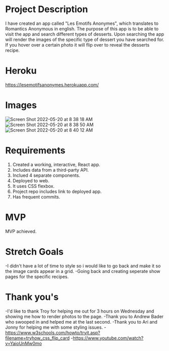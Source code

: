 # Project Description
I have created an app called "Les Emotifs Anonymes", which translates to Romantics Anonymous in english. The purpose of this app is to be able to visit the app and search different types of desserts. Upon searching the app will render the images of the specific type of dessert you have searched for. If you hover over a certain photo it will flip over to reveal the desserts recipe.

# Heroku
https://lesemotifsanonymes.herokuapp.com/

# Images
![Screen Shot 2022-05-20 at 8 38 18 AM](https://user-images.githubusercontent.com/101207297/169540275-addddee7-0f20-4e02-bab0-ea87fa4d552b.png)
![Screen Shot 2022-05-20 at 8 38 50 AM](https://user-images.githubusercontent.com/101207297/169540290-d8a11b7f-f6c6-479a-b3e7-bb258308eb67.png)
![Screen Shot 2022-05-20 at 8 40 12 AM](https://user-images.githubusercontent.com/101207297/169540508-6dcc541c-c8cb-4d88-b77e-7ad7f283b222.png)



# Requirements
1. Created a working, interactive, React app.
2. Includes data from a third-party API.
3. Inclued 4 separate components.
4. Deployed to web.
5. It uses CSS flexbox.
6. Project repo includes link to deployed app.
7. Has frequent commits.

# MVP
MVP achieved.

# Stretch Goals
-I didn't have a lot of time to style so i would like to go back and make it so the image cards appear in a grid.
-Going back and creating seperate show pages for the specific recipes.


# Thank you's
-I'd like to thank Troy for helping me out for 3 hours on Wednesday and showing me how to render photos to the page.
-Thank you to Andrew Bader who swooped in and helped me at the last second.
-Thank you to Ari and Jonny for helping me with some styling issues.
-https://www.w3schools.com/howto/tryit.asp?filename=tryhow_css_flip_card
-https://www.youtube.com/watch?v=YaioUnMw0mo
